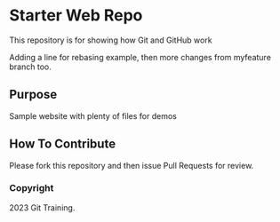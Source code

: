 # Starter Web Repo

This repository is for showing how Git and GitHub work

Adding a line for rebasing example, then more changes from myfeature branch too.

## Purpose

Sample website with plenty of files for demos

## How To Contribute

Please fork this repository and then issue Pull Requests for review.

### Copyright

2023 Git Training.

